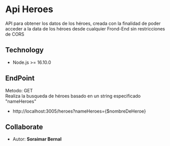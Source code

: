 # Api Heroes

API para obtener los datos de los héroes, creada con la finalidad de poder
acceder a la data de los héroes  desde cualquier Frond-End sin restricciones de CORS

Technology 
---
* Node.js >= 16.10.0

EndPoint
---
Metodo: GET  
Realiza la busqueda de héroes basado en un string especificado "nameHeroes"
* http://localhost:3005/heroes?nameHeroes={$nombreDeHeroe}

Collaborate
---
- Autor: **Soraimar Bernal**
